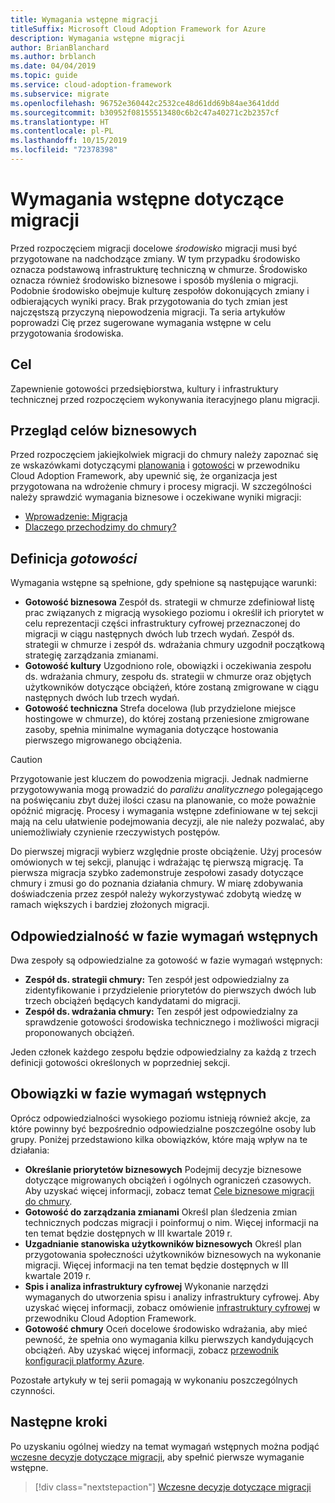 ```yaml
---
title: Wymagania wstępne migracji
titleSuffix: Microsoft Cloud Adoption Framework for Azure
description: Wymagania wstępne migracji
author: BrianBlanchard
ms.author: brblanch
ms.date: 04/04/2019
ms.topic: guide
ms.service: cloud-adoption-framework
ms.subservice: migrate
ms.openlocfilehash: 96752e360442c2532ce48d61dd69b84ae3641ddd
ms.sourcegitcommit: b30952f08155513480c6b2c47a40271c2b2357cf
ms.translationtype: HT
ms.contentlocale: pl-PL
ms.lasthandoff: 10/15/2019
ms.locfileid: "72378398"
---
```

# <a name="prerequisites-for-migration"></a>Wymagania wstępne dotyczące migracji

Przed rozpoczęciem migracji docelowe _środowisko_ migracji musi być przygotowane na nadchodzące zmiany. W tym przypadku środowisko oznacza podstawową infrastrukturę techniczną w chmurze. Środowisko oznacza również środowisko biznesowe i sposób myślenia o migracji. Podobnie środowisko obejmuje kulturę zespołów dokonujących zmiany i odbierających wyniki pracy. Brak przygotowania do tych zmian jest najczęstszą przyczyną niepowodzenia migracji. Ta seria artykułów poprowadzi Cię przez sugerowane wymagania wstępne w celu przygotowania środowiska.

## <a name="objective"></a>Cel

Zapewnienie gotowości przedsiębiorstwa, kultury i infrastruktury technicznej przed rozpoczęciem wykonywania iteracyjnego planu migracji.

## <a name="review-business-drivers"></a>Przegląd celów biznesowych

Przed rozpoczęciem jakiejkolwiek migracji do chmury należy zapoznać się ze wskazówkami dotyczącymi [planowania](../../../strategy/index.md) i [gotowości](../../../ready/index.md) w przewodniku Cloud Adoption Framework, aby upewnić się, że organizacja jest przygotowana na wdrożenie chmury i procesy migracji. W szczególności należy sprawdzić wymagania biznesowe i oczekiwane wyniki migracji:

- [Wprowadzenie: Migracja](../../../getting-started/migrate.md)
- [Dlaczego przechodzimy do chmury?](../../../strategy/motivations.md)

## <a name="definition-of-done"></a>Definicja *gotowości*

Wymagania wstępne są spełnione, gdy spełnione są następujące warunki:

- **Gotowość biznesowa** Zespół ds. strategii w chmurze zdefiniował listę prac związanych z migracją wysokiego poziomu i określił ich priorytet w celu reprezentacji części infrastruktury cyfrowej przeznaczonej do migracji w ciągu następnych dwóch lub trzech wydań. Zespół ds. strategii w chmurze i zespół ds. wdrażania chmury uzgodnił początkową strategię zarządzania zmianami.
- **Gotowość kultury** Uzgodniono role, obowiązki i oczekiwania zespołu ds. wdrażania chmury, zespołu ds. strategii w chmurze oraz objętych użytkowników dotyczące obciążeń, które zostaną zmigrowane w ciągu następnych dwóch lub trzech wydań.
- **Gotowość techniczna** Strefa docelowa (lub przydzielone miejsce hostingowe w chmurze), do której zostaną przeniesione zmigrowane zasoby, spełnia minimalne wymagania dotyczące hostowania pierwszego migrowanego obciążenia.

> [!CAUTION]
> Przygotowanie jest kluczem do powodzenia migracji. Jednak nadmierne przygotowywania mogą prowadzić do *paraliżu analitycznego* polegającego na poświęcaniu zbyt dużej ilości czasu na planowanie, co może poważnie opóźnić migrację. Procesy i wymagania wstępne zdefiniowane w tej sekcji mają na celu ułatwienie podejmowania decyzji, ale nie należy pozwalać, aby uniemożliwiały czynienie rzeczywistych postępów.
>
> Do pierwszej migracji wybierz względnie proste obciążenie. Użyj procesów omówionych w tej sekcji, planując i wdrażając tę pierwszą migrację. Ta pierwsza migracja szybko zademonstruje zespołowi zasady dotyczące chmury i zmusi go do poznania działania chmury. W miarę zdobywania doświadczenia przez zespół należy wykorzystywać zdobytą wiedzę w ramach większych i bardziej złożonych migracji.

## <a name="accountability-during-prerequisites"></a>Odpowiedzialność w fazie wymagań wstępnych

Dwa zespoły są odpowiedzialne za gotowość w fazie wymagań wstępnych:

- **Zespół ds. strategii chmury:** Ten zespół jest odpowiedzialny za zidentyfikowanie i przydzielenie priorytetów do pierwszych dwóch lub trzech obciążeń będących kandydatami do migracji.
- **Zespół ds. wdrażania chmury:** Ten zespół jest odpowiedzialny za sprawdzenie gotowości środowiska technicznego i możliwości migracji proponowanych obciążeń.

Jeden członek każdego zespołu będzie odpowiedzialny za każdą z trzech definicji gotowości określonych w poprzedniej sekcji.

## <a name="responsibilities-during-prerequisites"></a>Obowiązki w fazie wymagań wstępnych

Oprócz odpowiedzialności wysokiego poziomu istnieją również akcje, za które powinny być bezpośrednio odpowiedzialne poszczególne osoby lub grupy. Poniżej przedstawiono kilka obowiązków, które mają wpływ na te działania:

- **Określanie priorytetów biznesowych** Podejmij decyzje biznesowe dotyczące migrowanych obciążeń i ogólnych ograniczeń czasowych. Aby uzyskać więcej informacji, zobacz temat [Cele biznesowe migracji do chmury](../../../strategy/motivations.md).
- **Gotowość do zarządzania zmianami** Określ plan śledzenia zmian technicznych podczas migracji i poinformuj o nim. Więcej informacji na ten temat będzie dostępnych w III kwartale 2019 r.
- **Uzgadnianie stanowiska użytkowników biznesowych** Określ plan przygotowania społeczności użytkowników biznesowych na wykonanie migracji. Więcej informacji na ten temat będzie dostępnych w III kwartale 2019 r.
- **Spis i analiza infrastruktury cyfrowej** Wykonanie narzędzi wymaganych do utworzenia spisu i analizy infrastruktury cyfrowej. Aby uzyskać więcej informacji, zobacz omówienie [infrastruktury cyfrowej](../../../digital-estate/index.md) w przewodniku Cloud Adoption Framework.
- **Gotowość chmury** Oceń docelowe środowisko wdrażania, aby mieć pewność, że spełnia ono wymagania kilku pierwszych kandydujących obciążeń. Aby uzyskać więcej informacji, zobacz [przewodnik konfiguracji platformy Azure](../../../ready/azure-setup-guide/index.md).

Pozostałe artykuły w tej serii pomagają w wykonaniu poszczególnych czynności.

## <a name="next-steps"></a>Następne kroki

Po uzyskaniu ogólnej wiedzy na temat wymagań wstępnych można podjąć [wczesne decyzje dotyczące migracji](./decisions.md), aby spełnić pierwsze wymaganie wstępne.

> [!div class="nextstepaction"]
> [Wczesne decyzje dotyczące migracji](./decisions.md)
